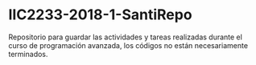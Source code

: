 # IIC2233-2018-1-SantiRepo
Repositorio para guardar las actividades y tareas realizadas durante el curso de programación avanzada, los códigos no están necesariamente terminados.
